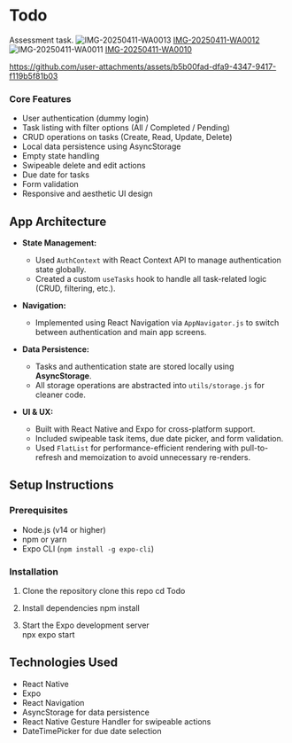 # Todo
Assessment task.
![IMG-20250411-WA0013](https://github.com/user-attachments/assets/51b1708f-bcff-46c8-9f62-a857b07156b7)
[IMG-20250411-WA0012](https://github.com/user-attachments/assets/e868dc4a-7227-4f46-9862-58cdeb5dbe4d)
![IMG-20250411-WA0011](https://github.com/user-attachments/assets/f5add178-db5a-4096-a963-40497648b322)
[IMG-20250411-WA0010](https://github.com/user-attachments/assets/31c5710e-3ff2-4ca3-b7f8-93fe6d676c30)

https://github.com/user-attachments/assets/b5b00fad-dfa9-4347-9417-f119b5f81b03



### Core Features
- User authentication (dummy login)
- Task listing with filter options (All / Completed / Pending)
- CRUD operations on tasks (Create, Read, Update, Delete)
- Local data persistence using AsyncStorage
- Empty state handling
- Swipeable delete and edit actions
- Due date for tasks
- Form validation
- Responsive and aesthetic UI design

## App Architecture

- **State Management:**
  - Used `AuthContext` with React Context API to manage authentication state globally.
  - Created a custom `useTasks` hook to handle all task-related logic (CRUD, filtering, etc.).

- **Navigation:**
  - Implemented using React Navigation via `AppNavigator.js` to switch between authentication and main app screens.

- **Data Persistence:**
  - Tasks and authentication state are stored locally using **AsyncStorage**.
  - All storage operations are abstracted into `utils/storage.js` for cleaner code.

- **UI & UX:**
  - Built with React Native and Expo for cross-platform support.
  - Included swipeable task items, due date picker, and form validation.
  - Used `FlatList` for performance-efficient rendering with pull-to-refresh and memoization to avoid unnecessary re-renders.


## Setup Instructions

### Prerequisites
- Node.js (v14 or higher)
- npm or yarn
- Expo CLI (`npm install -g expo-cli`)

### Installation
1. Clone the repository
   clone this repo
   cd Todo

2. Install dependencies
   npm install

3. Start the Expo development server  
   npx expo start


## Technologies Used
- React Native
- Expo
- React Navigation
- AsyncStorage for data persistence
- React Native Gesture Handler for swipeable actions
- DateTimePicker for due date selection
